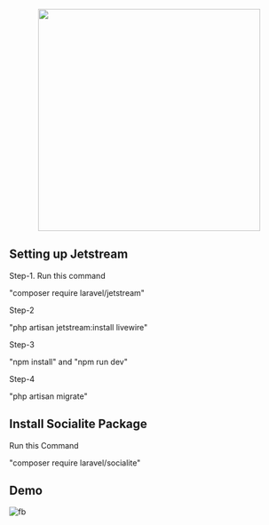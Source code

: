 <p align="center"><a href="https://laravel.com" target="_blank"><img src="https://raw.githubusercontent.com/laravel/art/master/logo-lockup/5%20SVG/2%20CMYK/1%20Full%20Color/laravel-logolockup-cmyk-red.svg" width="400"></a></p>

## Setting up Jetstream 

Step-1. Run this command

"composer require laravel/jetstream"

Step-2

"php artisan jetstream:install livewire"

Step-3

"npm install"
and
"npm run dev"

Step-4

"php artisan migrate"

## Install Socialite Package

Run this Command

"composer require laravel/socialite"

## Demo

       
![fb](https://user-images.githubusercontent.com/80118217/172470577-a1bec3ce-048d-48ba-bf29-2385a6d53e5c.JPG)




